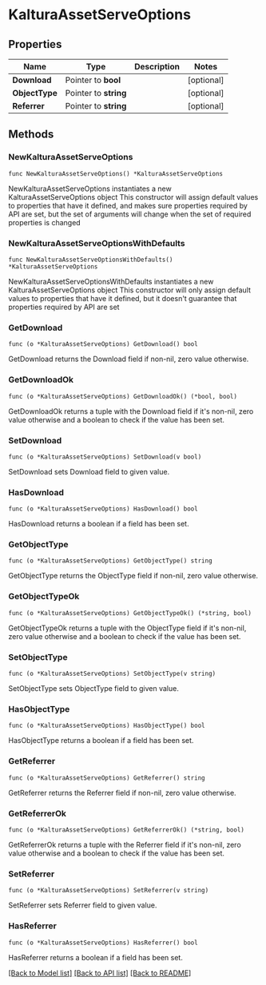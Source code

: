 # KalturaAssetServeOptions

## Properties

Name | Type | Description | Notes
------------ | ------------- | ------------- | -------------
**Download** | Pointer to **bool** |  | [optional] 
**ObjectType** | Pointer to **string** |  | [optional] 
**Referrer** | Pointer to **string** |  | [optional] 

## Methods

### NewKalturaAssetServeOptions

`func NewKalturaAssetServeOptions() *KalturaAssetServeOptions`

NewKalturaAssetServeOptions instantiates a new KalturaAssetServeOptions object
This constructor will assign default values to properties that have it defined,
and makes sure properties required by API are set, but the set of arguments
will change when the set of required properties is changed

### NewKalturaAssetServeOptionsWithDefaults

`func NewKalturaAssetServeOptionsWithDefaults() *KalturaAssetServeOptions`

NewKalturaAssetServeOptionsWithDefaults instantiates a new KalturaAssetServeOptions object
This constructor will only assign default values to properties that have it defined,
but it doesn't guarantee that properties required by API are set

### GetDownload

`func (o *KalturaAssetServeOptions) GetDownload() bool`

GetDownload returns the Download field if non-nil, zero value otherwise.

### GetDownloadOk

`func (o *KalturaAssetServeOptions) GetDownloadOk() (*bool, bool)`

GetDownloadOk returns a tuple with the Download field if it's non-nil, zero value otherwise
and a boolean to check if the value has been set.

### SetDownload

`func (o *KalturaAssetServeOptions) SetDownload(v bool)`

SetDownload sets Download field to given value.

### HasDownload

`func (o *KalturaAssetServeOptions) HasDownload() bool`

HasDownload returns a boolean if a field has been set.

### GetObjectType

`func (o *KalturaAssetServeOptions) GetObjectType() string`

GetObjectType returns the ObjectType field if non-nil, zero value otherwise.

### GetObjectTypeOk

`func (o *KalturaAssetServeOptions) GetObjectTypeOk() (*string, bool)`

GetObjectTypeOk returns a tuple with the ObjectType field if it's non-nil, zero value otherwise
and a boolean to check if the value has been set.

### SetObjectType

`func (o *KalturaAssetServeOptions) SetObjectType(v string)`

SetObjectType sets ObjectType field to given value.

### HasObjectType

`func (o *KalturaAssetServeOptions) HasObjectType() bool`

HasObjectType returns a boolean if a field has been set.

### GetReferrer

`func (o *KalturaAssetServeOptions) GetReferrer() string`

GetReferrer returns the Referrer field if non-nil, zero value otherwise.

### GetReferrerOk

`func (o *KalturaAssetServeOptions) GetReferrerOk() (*string, bool)`

GetReferrerOk returns a tuple with the Referrer field if it's non-nil, zero value otherwise
and a boolean to check if the value has been set.

### SetReferrer

`func (o *KalturaAssetServeOptions) SetReferrer(v string)`

SetReferrer sets Referrer field to given value.

### HasReferrer

`func (o *KalturaAssetServeOptions) HasReferrer() bool`

HasReferrer returns a boolean if a field has been set.


[[Back to Model list]](../README.md#documentation-for-models) [[Back to API list]](../README.md#documentation-for-api-endpoints) [[Back to README]](../README.md)


